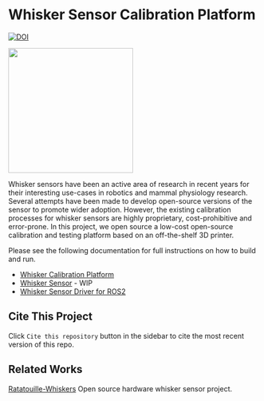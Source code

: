 # Whisker Sensor Calibration Platform

[![DOI](https://zenodo.org/badge/DOI/10.5281/zenodo.11081338.svg)](https://zenodo.org/doi/10.5281/zenodo.11081338)

<img src=calibration_platform/docs/figures/3d_printer_overview.jpg  width="250">

Whisker sensors have been an active area of research in recent years for their interesting use-cases in robotics and mammal physiology research.
Several attempts have been made to develop open-source versions of the sensor to promote wider adoption.
However, the existing calibration processes for whisker sensors are highly proprietary, cost-prohibitive and error-prone.
In this project, we open source a low-cost open-source calibration and testing platform based on an off-the-shelf 3D printer.

Please see the following documentation for full instructions on how to build and run.

- [Whisker Calibration Platform](calibration_platform)
- [Whisker Sensor](sensor_platform) - WIP
- [Whisker Sensor Driver for ROS2](calibration_platform/software/whisker_driver_ros2/)

## Cite This Project

Click `Cite this repository` button in the sidebar to cite the most recent version of this repo.

## Related Works

[Ratatouille-Whiskers](https://github.com/Ratatouille-Whiskers/Ratatouille-Whisker) Open source hardware whisker sensor project.
